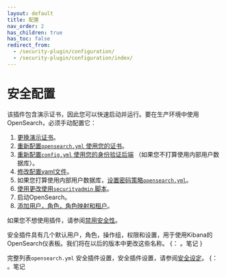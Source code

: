 ```yaml
---
layout: default
title: 配置
nav_order: 2
has_children: true
has_toc: false
redirect_from:
  - /security-plugin/configuration/
  - /security-plugin/configuration/index/
---
```


# 安全配置

该插件包含演示证书，因此您可以快速启动并运行。要在生产环境中使用OpenSearch，必须手动配置它：

1. [更换演示证书]({{site.url}}{{site.baseurl}}/install-and-configure/install-opensearch/docker/#configuring-basic-security-settings)。
1. [重新配置`opensearch.yml` 使用您的证书]({{site.url}}{{site.baseurl}}/security/configuration/tls)。
1. [重新配置`config.yml` 使用您的身份验证后端]({{site.url}}{{site.baseurl}}/security/configuration/configuration/) （如果您不打算使用内部用户数据库）。
1. [修改配置yaml文件]({{site.url}}{{site.baseurl}}/security/configuration/yaml)。
1. 如果您打算使用内部用户数据库，[设置密码策略`opensearch.yml`]({{site.url}}{{site.baseurl}}/security/configuration/yaml/#opensearchyml)。
1. [使用更改使用`securityadmin` 脚本]({{site.url}}{{site.baseurl}}/security/configuration/security-admin)。
1. 启动OpenSearch。
1. [添加用户，角色，角色映射和租户]({{site.url}}{{site.baseurl}}/security/access-control/index/)。

如果您不想使用插件，请参阅[禁用安全性]({{site.url}}{{site.baseurl}}/security/configuration/disable)。

安全插件具有几个默认用户，角色，操作组，权限和设置，用于使用Kibana的OpenSearch仪表板。我们将在以后的版本中更改这些名称。
{： 。笔记 }

完整列表`opensearch.yml` 安全插件设置，安全插件设置，请参阅[安全设定]({{site.url}}{{site.baseurl}}/install-and-configure/configuring-opensearch/security-settings/)。
{： 。笔记

